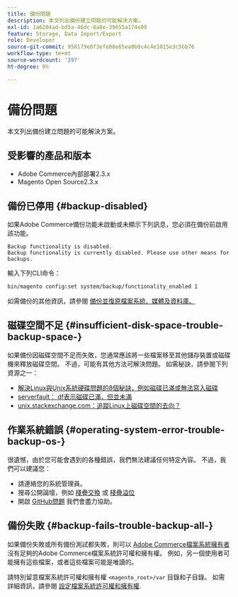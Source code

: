 ```yaml
---
title: 備份問題
description: 本文列出備份建立問題的可能解決方案。
exl-id: 1a6204ad-bd5a-46dc-8a8e-39655a174e09
feature: Storage, Data Import/Export
role: Developer
source-git-commit: 958179e0f3efe08e65ea8b0c4c4e1015e3c5bb76
workflow-type: tm+mt
source-wordcount: '297'
ht-degree: 0%

---
```


# 備份問題

本文列出備份建立問題的可能解決方案。

## 受影響的產品和版本

* Adobe Commerce內部部署2.3.x
* Magento Open Source2.3.x

## 備份已停用 {#backup-disabled}

如果Adobe Commerce備份功能未啟動或未顯示下列訊息，您必須在備份前啟用該功能。

```terminal
Backup functionality is disabled.
Backup functionality is currently disabled. Please use other means for backups.
```

輸入下列CLI命令：

```bash
bin/magento config:set system/backup/functionality_enabled 1
```

如需備份的其他資訊，請參閱 [備份並復原檔案系統、媒體及資料庫。](https://devdocs.magento.com/guides/v2.3/install-gde/install/cli/install-cli-backup.html)

## 磁碟空間不足 {#insufficient-disk-space-trouble-backup-space-}

如果備份因磁碟空間不足而失敗，您通常應該將一些檔案移至其他儲存裝置或磁碟機來釋放磁碟空間。 不過，可能有其他方法可解決問題。 如需秘訣，請參閱下列資源之一：

* [解決Linux與Unix系統硬碟問題的8個秘訣，例如磁碟已滿或無法寫入磁碟](https://www.cyberciti.biz/datacenter/linux-unix-bsd-osx-cannot-write-to-hard-disk)
* [serverfault： df表示磁碟已滿，但並未滿](https://serverfault.com/questions/315181/df-says-disk-is-full-but-it-is-not)
* [unix.stackexchange.com：追蹤Linux上磁碟空間的去向？](https://unix.stackexchange.com/questions/125429/tracking-down-where-disk-space-has-gone-on-linux)

## 作業系統錯誤 {#operating-system-error-trouble-backup-os-}

很遺憾，由於您可能會遇到的各種錯誤，我們無法建議任何特定內容。 不過，我們可以建議您：

* 請連絡您的系統管理員。
* 搜尋公開論壇，例如 [棧疊交換](https://unix.stackexchange.com) 或 [棧疊溢位](https://stackoverflow.com)
* 開啟 [GitHub問題](https://github.com/magento/magento2/issues) 我們會盡力協助。

## 備份失敗 {#backup-fails-trouble-backup-all-}

如果備份失敗或所有備份測試都失敗，則可以 [Adobe Commerce檔案系統擁有者](https://devdocs.magento.com/guides/v2.2/install-gde/prereq/file-sys-perms-over.html) 沒有足夠的Adobe Commerce檔案系統許可權和擁有權。 例如，另一個使用者可能擁有這些檔案，或者這些檔案可能是唯讀的。

請特別留意檔案系統許可權和擁有權 `<magento_root>/var` 目錄和子目錄。 如需詳細資訊，請參閱 [設定檔案系統許可權和擁有權](https://devdocs.magento.com/guides/v2.3/install-gde/prereq/file-system-perms.html).
